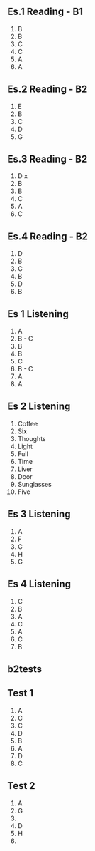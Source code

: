 ## Es.1 Reading - B1

1. B
2. B
3. C
4. C
5. A 
6. A

## Es.2 Reading - B2
1. E
2. B
3. C
4. D
5. G

## Es.3 Reading - B2
1. D x
2. B
3. B
4. C
5. A
6. C

## Es.4 Reading - B2	

1. D
2. B
3. C 
4. B 
5. D
6. B


## Es 1 Listening
1. A
2. B - C
3. B 
4. B
5. C
6. B - C
7. A 
8. A 

## Es 2 Listening
1. Coffee
2. Six
3. Thoughts 
4. Light
5. Full
6. Time
7. Liver
8. Door 
9. Sunglasses 
10. Five 

## Es 3 Listening
1. A
2. F
3. C
4. H 
5. G

## Es 4 Listening
1. C
2. B
3. A 
4. C 
5. A 
6. C 
7. B


## b2tests

## Test 1

1. A
2. C
3. C 
4. D 
5. B
6. A
7. D
8. C

## Test 2
1. A
2. G
3.  
4. D
5. H
6. 
<!--stackedit_data:
eyJoaXN0b3J5IjpbODYwODc2NDExLDE1Mjk3MDI4MDYsMzE5Nz
Y3MzU3LC0xMDU2MTI2MjA3LC0xNTc5ODY5MzMwLC0xOTc0MjM2
MTE2LC0zNTMzNjk4MjIsLTIxMTI1ODIwOTUsMjIyOTU2MTU4LC
0xMjQyMzE1ODkzLC0xMTY4Nzg3NDU0LC04NjkyNDA2NDYsLTQ1
OTM4ODMzNCwtNzk1MTUwNDU2LDU1MzQ2MzQ4MiwtMTE2MTExMT
M4NiwtNjAwOTM5MTMxLC05ODgxOTgyNDMsNzkzNzkyNjA0XX0=

-->
